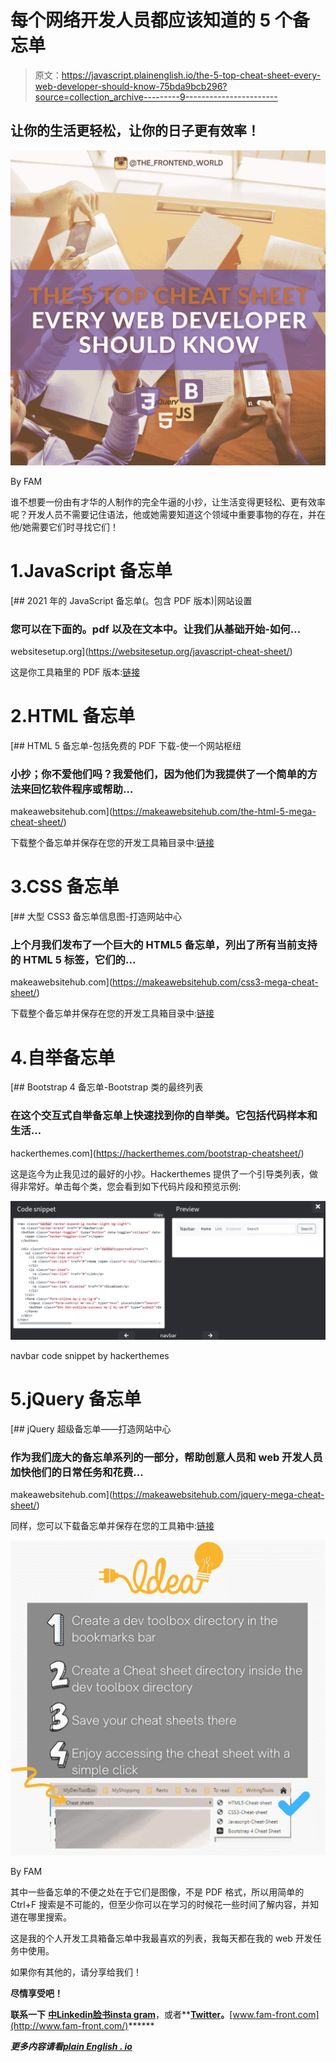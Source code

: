 # 每个网络开发人员都应该知道的 5 个备忘单

> 原文：<https://javascript.plainenglish.io/the-5-top-cheat-sheet-every-web-developer-should-know-75bda9bcb296?source=collection_archive---------9----------------------->

## 让你的生活更轻松，让你的日子更有效率！

![](img/537b118581eef10ef03891a46e59f22f.png)

By FAM

谁不想要一份由有才华的人制作的完全牛逼的小抄，让生活变得更轻松、更有效率呢？开发人员不需要记住语法，他或她需要知道这个领域中重要事物的存在，并在他/她需要它们时寻找它们！

# 1.JavaScript 备忘单

[](https://websitesetup.org/javascript-cheat-sheet/) [## 2021 年的 JavaScript 备忘单(。包含 PDF 版本)|网站设置

### 您可以在下面的。pdf 以及在文本中。让我们从基础开始-如何…

websitesetup.org](https://websitesetup.org/javascript-cheat-sheet/) 

这是你工具箱里的 PDF 版本:[链接](https://websitesetup.org/wp-content/uploads/2020/09/Javascript-Cheat-Sheet.pdf)

# 2.HTML 备忘单

[](https://makeawebsitehub.com/the-html-5-mega-cheat-sheet/) [## HTML 5 备忘单-包括免费的 PDF 下载-使一个网站枢纽

### 小抄；你不爱他们吗？我爱他们，因为他们为我提供了一个简单的方法来回忆软件程序或帮助…

makeawebsitehub.com](https://makeawebsitehub.com/the-html-5-mega-cheat-sheet/) 

下载整个备忘单并保存在您的开发工具箱目录中:[链接](https://makeawebsitehub.com/wp-content/uploads/2015/06/HTML5-mega-cheat-sheet.jpg)

# 3.CSS 备忘单

[](https://makeawebsitehub.com/css3-mega-cheat-sheet/) [## 大型 CSS3 备忘单信息图-打造网站中心

### 上个月我们发布了一个巨大的 HTML5 备忘单，列出了所有当前支持的 HTML 5 标签，它们的…

makeawebsitehub.com](https://makeawebsitehub.com/css3-mega-cheat-sheet/) 

下载整个备忘单并保存在您的开发工具箱目录中:[链接](https://makeawebsitehub.com/wp-content/uploads/2015/10/css3-mega-cheat-sheet.jpg)

# 4.自举备忘单

[](https://hackerthemes.com/bootstrap-cheatsheet/) [## Bootstrap 4 备忘单-Bootstrap 类的最终列表

### 在这个交互式自举备忘单上快速找到你的自举类。它包括代码样本和生活…

hackerthemes.com](https://hackerthemes.com/bootstrap-cheatsheet/) 

这是迄今为止我见过的最好的小抄。Hackerthemes 提供了一个引导类列表，做得非常好。单击每个类，您会看到如下代码片段和预览示例:

![](img/04126798ae3c98088665339503064e97.png)

navbar code snippet by hackerthemes

# 5.jQuery 备忘单

[](https://makeawebsitehub.com/jquery-mega-cheat-sheet/) [## jQuery 超级备忘单——打造网站中心

### 作为我们庞大的备忘单系列的一部分，帮助创意人员和 web 开发人员加快他们的日常任务和花费…

makeawebsitehub.com](https://makeawebsitehub.com/jquery-mega-cheat-sheet/) 

同样，您可以下载备忘单并保存在您的工具箱中:[链接](https://makeawebsitehub.com/wp-content/uploads/2015/09/jquery-mega-cheat-sheet-20152.jpg)

![](img/42db775cbf4bf3cc5feb5446b72e7310.png)

By FAM

其中一些备忘单的不便之处在于它们是图像，不是 PDF 格式，所以用简单的 Ctrl+F 搜索是不可能的，但至少你可以在学习的时候花一些时间了解内容，并知道在哪里搜索。

这是我的个人开发工具箱备忘单中我最喜欢的列表，我每天都在我的 web 开发任务中使用。

如果你有其他的，请分享给我们！

**尽情享受吧！**

**联系一下** [**中**](https://medium.com/@famzil/)**[**Linkedin**](https://www.linkedin.com/in/fatima-amzil-9031ba95/)**[**脸书**](https://www.facebook.com/The-Front-End-World)**[**insta gram**](https://www.instagram.com/the_frontend_world/)**，或者**[**Twitter**](https://twitter.com/FatimaAMZIL9)**。**[www.fam-front.com](http://www.fam-front.com/)******

*****更多内容请看*[***plain English . io***](http://plainenglish.io)****